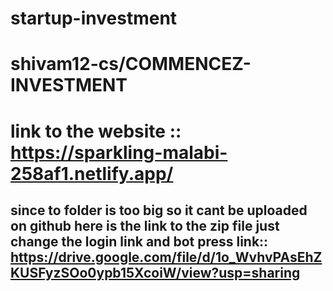 # startup-investment
# shivam12-cs/COMMENCEZ-INVESTMENT
# link to the website :: https://sparkling-malabi-258af1.netlify.app/ 
## since to folder is too big so it cant be uploaded on github here is the link to the zip file just change the login link and bot press link:: https://drive.google.com/file/d/1o_WvhvPAsEhZKUSFyzSOo0ypb15XcoiW/view?usp=sharing
